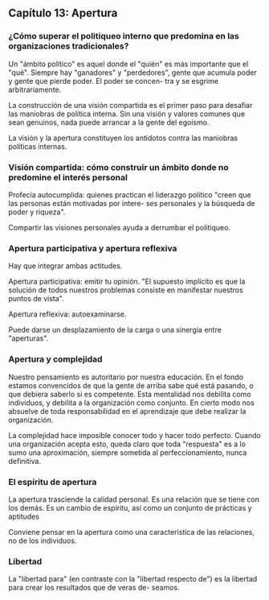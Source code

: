 
## Capítulo 13: Apertura

### ¿Cómo superar el politiqueo interno que predomina en las organizaciones tradicionales?

Un "ámbito político" es aquel donde el "quién" es más
importante que el "qué". Siempre hay "ganadores" y "perdedores", gente que
acumula poder y gente que pierde poder. El poder se concen-
tra y se esgrime arbitrariamente.

La construcción de una visión compartida es el primer
paso para desafiar las maniobras de política interna. Sin una
visión y valores comunes que sean genuinos, nada puede
arrancar a la gente del egoísmo.

La visión y la apertura constituyen los antídotos contra las maniobras políticas internas.



### Visión compartida: cómo construir un ámbito donde no predomine el interés personal

Profecía autocumplida: quienes practican el liderazgo
político "creen que las personas están motivadas por intere-
ses personales y la búsqueda de poder y riqueza". 

Compartir las visiones personales ayuda a derrumbar el politiqueo.

### Apertura participativa y apertura reflexiva

Hay que integrar ambas actitudes.

Apertura participativa: emitir tu opinión. "El supuesto implícito es que la
solución de todos nuestros problemas consiste en manifestar
nuestros puntos de vista".

Apertura reflexiva:  autoexaminarse.

Puede darse un desplazamiento de la carga o una sinergia entre "aperturas".

### Apertura y complejidad

Nuestro pensamiento es autoritario por nuestra educación. En
el fondo estamos convencidos de que la gente de arriba sabe
qué está pasando, o que debiera saberlo si es competente.
Esta mentalidad nos debilita como individuos, y debilita a la
organización como conjunto. En cierto modo nos absuelve de
toda responsabilidad en el aprendizaje que debe realizar la organización.

La complejidad hace imposible conocer todo y hacer todo perfecto. Cuando una organización acepta esto, queda claro que toda
"respuesta" es a lo sumo una aproximación, siempre sometida al perfeccionamiento, nunca definitiva.

### El espíritu de apertura

La apertura trasciende la calidad personal. Es una relación que
se tiene con los demás. Es un cambio de espíritu, así como
un conjunto de prácticas y aptitudes

Conviene pensar en la apertura como una característica
de las relaciones, no de los individuos.

### Libertad

La "libertad para" (en contraste con la "libertad respecto
de") es la libertad para crear los resultados que de veras de-
seamos.
